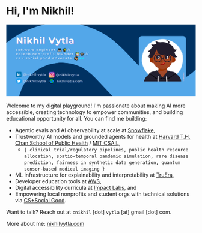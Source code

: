 # Hi, I'm Nikhil!

<img src="https://raw.githubusercontent.com/nikhil-vytla/nikhil-vytla/master/nikhil-vytla-gh-cover.png" alt="banner states Nikhil Vytla - software engineer, 
edtech non-profit founder, and computer science + social good advocate - alongside a cartoon illustration of Nikhil">

Welcome to my digital playground! I'm passionate about making AI more accessible, creating technology to empower communities, and building educational opportunity for all. You can find me building:

- Agentic evals and AI observability at scale at [Snowflake](https://www.snowflake.com/),
- Trustworthy AI models and grounded agents for health at [Harvard T.H. Chan School of Public Health](https://hsph.harvard.edu) / [MIT CSAIL](https://www.csail.mit.edu/),
  - `{ clinical trial/regulatory pipelines, public health resource allocation, spatio-temporal pandemic simulation, rare disease prediction, fairness in synthetic data generation, quantum sensor-based medical imaging }`
- ML infrastructure for explainability and interpretability at [TruEra](https://truera.com),
- Developer education tools at [AWS](https://aws.amazon.com),
- Digital accessibility curricula at [Impact Labs](https://www.impactlabs.io), and
- Empowering local nonprofits and student orgs with technical solutions via [CS+Social Good](https://cssgunc.org).

Want to talk? Reach out at `cnikhil` [dot] `vytla` [at] gmail [dot] com.

More about me: [nikhilvytla.com](https://nikhilvytla.com)
